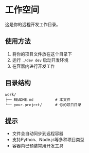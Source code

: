 # 工作空间

这是你的远程开发工作目录。

## 使用方法

1. 将你的项目文件放在这个目录下
2. 运行 `./dev dev` 启动开发环境
3. 在容器内进行开发工作

## 目录结构

```
work/
├── README.md          # 本文件
└── your-project/      # 你的项目目录
```

## 提示

- 文件会自动同步到远程容器
- 支持Python、Node.js等多种项目类型
- 容器内已预装常用开发工具
